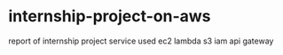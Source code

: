 # internship-project-on-aws
report of internship project service used
ec2
lambda
s3
iam
api gateway

